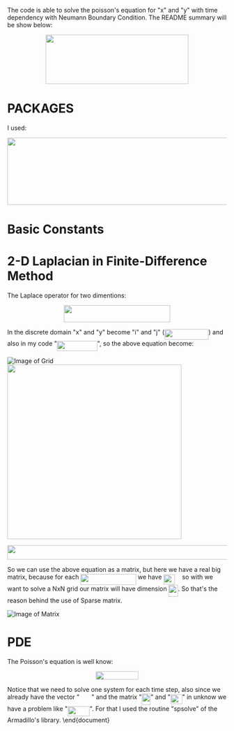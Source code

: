 

The code is able to solve the poisson's equation for "x" and "y" with time dependency with Neumann Boundary Condition. The README summary will be show below:
<p align="center"><img src="/tex/be63886edc93d55af260a77763eaf16a.svg?invert_in_darkmode&sanitize=true" align=middle width=327.9004575pt height=113.24201624999999pt/></p>

# PACKAGES
I used:
<p align="center"><img src="/tex/801f63865fe5c36ba7fbd72555081c32.svg?invert_in_darkmode&sanitize=true" align=middle width=675.61696125pt height=153.60730934999998pt/></p>

# Basic Constants


# 2-D Laplacian in Finite-Difference Method
The Laplace operator for two dimentions:

<p align="center"><img src="/tex/90f978af0020da04a46fe481a9f72722.svg?invert_in_darkmode&sanitize=true" align=middle width=244.71930779999997pt height=38.973783749999996pt/></p>

In the discrete domain "x" and "y" become "i" and "j" (<img src="/tex/a514cb4ecbeeadb2ec506d6853cc0da7.svg?invert_in_darkmode&sanitize=true" align=middle width=101.45938274999999pt height=24.65753399999998pt/>) and also in my code "<img src="/tex/d2228dcd964eb02fa342af3116b4ac2b.svg?invert_in_darkmode&sanitize=true" align=middle width=92.69005514999999pt height=22.831056599999986pt/>", so the above equation become:

![Image of Grid](https://github.com/joaocassianox7x/HPC_POISSON/tree/master/pictures/grid.png)
<img src="pictures/grid.jpg" width=400 />

<p align="center"><img src="/tex/7541697d815f4cacd8c30e4105181b15.svg?invert_in_darkmode&sanitize=true" align=middle width=713.60179605pt height=33.81208709999999pt/></p>

So we can use the above equation as a matrix, but here we have a real big matrix, because for each <img src="/tex/5bee78fa60ead6227f0532f06ee2519f.svg?invert_in_darkmode&sanitize=true" align=middle width=127.50103079999998pt height=24.65753399999998pt/> we have <img src="/tex/3f629b41d66f9863c225a4879bf22093.svg?invert_in_darkmode&sanitize=true" align=middle width=26.30529494999999pt height=22.831056599999986pt/> <img src="/tex/deceeaf6940a8c7a5a02373728002b0f.svg?invert_in_darkmode&sanitize=true" align=middle width=8.649225749999989pt height=14.15524440000002pt/> so with we want to solve a NxN grid our matrix will have dimension <img src="/tex/4c87ee198ded31321f89b44a38a0ad5a.svg?invert_in_darkmode&sanitize=true" align=middle width=21.552516149999988pt height=26.76175259999998pt/>. So that's the reason behind the use of Sparse matrix. 

![Image of Matrix](https://github.com/joaocassianox7x/HPC_POISSON/tree/master/pictures/sparse_matrix.jpeg)


# PDE
The Poisson's equation is well know:

<p align="center"><img src="/tex/da59378424ab0fd9818bdc340966c044.svg?invert_in_darkmode&sanitize=true" align=middle width=98.1945756pt height=18.905967299999997pt/></p>
 
Notice that we need to solve one system for each time step, also since we already have the vector "<img src="/tex/26c10cb46001fc4981b80a871eaccbd0.svg?invert_in_darkmode&sanitize=true" align=middle width=27.416429699999988pt height=14.15524440000002pt/>" and the matrix "<img src="/tex/5e895dd204708dc9847f42fa146f280e.svg?invert_in_darkmode&sanitize=true" align=middle width=20.25121889999999pt height=26.76175259999998pt/>" and "<img src="/tex/afdfc127ee67a9f3feef38c0ce6c69d2.svg?invert_in_darkmode&sanitize=true" align=middle width=26.965532549999992pt height=22.831056599999986pt/>" in unknow we have a problem like "<img src="/tex/70681e99f542745bf6a0c56bd4600b39.svg?invert_in_darkmode&sanitize=true" align=middle width=50.69621369999999pt height=22.831056599999986pt/>". For that I used the routine "spsolve" of the Armadillo's library.
\end{document}
